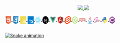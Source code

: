 <!-- ## ! -->
<!-- ## ! -->
<div align="center">
  <a href="https://github.com/maqhel">
  <img height="180em" src="https://github-readme-stats.vercel.app/api?username=maqhel&show_icons=true&theme=gotham&include_all_commits=true&count_private=true"/>
  <img height="180em" src="https://github-readme-stats.vercel.app/api/top-langs/?username=maqhel&layout=compact&langs_count=7&theme=gotham"/>
</div>
<div style="display: inline_block"><br>
  <img align="center" alt="maqhel-HTML" height="25" width="20" src="https://raw.githubusercontent.com/devicons/devicon/master/icons/html5/html5-original.svg">
   <img align="center" alt="maqhel-CSS" height="25" width="20" src="https://raw.githubusercontent.com/devicons/devicon/master/icons/css3/css3-original.svg">
   <img align="center" alt="maqhel-Js" height="25" width="20" src="https://raw.githubusercontent.com/devicons/devicon/master/icons/javascript/javascript-plain.svg">
   <img align="center" alt="maqhel-Ts" height="25" width="20" src="https://raw.githubusercontent.com/devicons/devicon/master/icons/typescript/typescript-plain.svg">
   <img align="center" alt="maqhel-React" height="25" width="20" src="https://raw.githubusercontent.com/devicons/devicon/master/icons/react/react-original.svg">
   <img align="center" alt="maqhel-Nextjs" height="25" width="20" src="https://raw.githubusercontent.com/devicons/devicon/master/icons/nextjs/nextjs-original.svg">
   <img align="center" alt="maqhel-Vue" height="25" width="20" src="https://raw.githubusercontent.com/devicons/devicon/master/icons/vuejs/vuejs-original.svg">
   <img align="center" alt="maqhel-Angular" height="25" width="20" src="https://raw.githubusercontent.com/devicons/devicon/master/icons/angularjs/angularjs-original.svg">
   <img align="center" alt="maqhel-Svelte" height="25" width="20" src="https://raw.githubusercontent.com/devicons/devicon/master/icons/svelte/svelte-original.svg">
   <img align="center" alt="maqhel-Njs" height="25" width="20" src="https://raw.githubusercontent.com/devicons/devicon/master/icons/nodejs/nodejs-plain.svg">
   <img align="center" alt="maqhel-npm" height="25" width="20" src="https://raw.githubusercontent.com/devicons/devicon/master/icons/npm/npm-original-wordmark.svg">
   <img align="center" alt="maqhel-java" height="25" width="20" src="https://raw.githubusercontent.com/devicons/devicon/master/icons/java/java-original.svg">  
   <img align="center" alt="maqhel-sass" height="25" width="20" src="https://raw.githubusercontent.com/devicons/devicon/master/icons/sass/sass-original.svg">
   <img align="center" alt="maqhel-Python" height="25" width="20" src="https://raw.githubusercontent.com/devicons/devicon/master/icons/python/python-original.svg">
   <img align="center" alt="maqhel-Csharp" height="25" width="20" src="https://raw.githubusercontent.com/devicons/devicon/master/icons/csharp/csharp-original.svg">
</div>
  
  ##
<!--  
<div> 
  <a href="https://www.youtube.com/channel/UC_-uuuZbY0AAt9CViNzvc-Q" target="_blank"><img src="https://img.shields.io/badge/YouTube-FF0000?style=for-the-badge&logo=youtube&logoColor=white" target="_blank"></a>
  <a href="https://instagram.com/maqhelballerini" target="_blank"><img src="https://img.shields.io/badge/-Instagram-%23E4205F?style=for-the-badge&logo=instagram&logoColor=white" target="_blank"></a>
 	<a href="https://www.twitch.tv/maqhelballerinii" target="_blank"><img src="https://img.shields.io/badge/Twitch-9146FF?style=for-the-badge&logo=twitch&logoColor=white" target="_blank"></a>
 <a href="https://discord.gg/wagxzStdcR" target="_blank"><img src="https://img.shields.io/badge/Discord-7289DA?style=for-the-badge&logo=discord&logoColor=white" target="_blank"></a> 
  <a href = "mailto:contatomaqhelballerini@gmail.com"><img src="https://img.shields.io/badge/-Gmail-%23333?style=for-the-badge&logo=gmail&logoColor=white" target="_blank"></a>
  <a href="https://www.linkedin.com/in/maqhelella-ballerini-45875016a" target="_blank"><img src="https://img.shields.io/badge/-LinkedIn-%225077B5?style=for-the-badge&logo=linkedin&logoColor=white" target="_blank"></a>  -->
 
  ![Snake animation](https://github.com/maqhelballerini/maqhelballerini/blob/output/github-contribution-grid-snake.svg)
 
</div>
